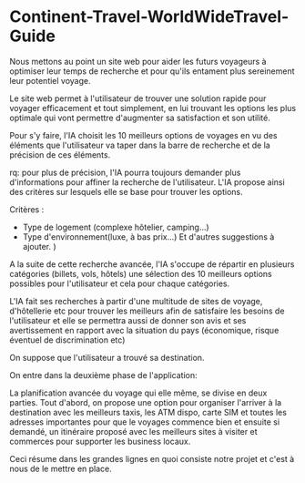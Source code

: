 # Continent-Travel-WorldWideTravel-Guide

Nous mettons au point un site web pour aider les futurs voyageurs à optimiser leur temps de recherche et pour qu'ils entament plus sereinement leur potentiel voyage.

Le site web permet à l'utilisateur de trouver une solution rapide pour voyager efficacement et tout simplement, en lui trouvant les options les plus optimale qui vont permettre d'augmenter sa satisfaction et son utilité.

Pour s'y faire, l'IA choisit les 10 meilleurs options de voyages en vu des éléments que l'utilisateur va taper dans la barre de recherche et de la précision de ces éléments.

rq: pour plus de précision, l'IA pourra toujours demander plus d'informations pour affiner la recherche de l'utilisateur. L'IA propose ainsi des critères sur lesquels elle se base pour trouver les options.

Critères : 
- Type de logement (complexe hôtelier, camping...)
- Type d'environnement(luxe, à bas prix...)
Et d'autres suggestions à ajouter. ) 

A la suite de cette recherche avancée, l'IA s'occupe de répartir en plusieurs catégories (billets, vols, hôtels) une sélection des 10 meilleurs options possibles pour l'utilisateur et cela pour chaque catégories.

L'IA fait ses recherches à partir d'une multitude de sites de voyage, d'hôtellerie etc pour trouver les meilleurs afin de satisfaire les besoins de l'utilisateur et elle se permettra aussi de donner son avis et ses avertissement en rapport avec la situation du pays (économique, risque éventuel de discrimination etc)

On suppose que l'utilisateur a trouvé sa destination.

On entre dans la deuxième phase de l'application:

La planification avancée du voyage qui elle même, se divise en deux parties.
Tout d'abord, on propose une option pour organiser l'arriver à la destination avec les meilleurs taxis, les ATM dispo, carte SIM et toutes les adresses importantes pour que le voyages commence bien et ensuite si demandé, un itinéraire proposé avec les meilleurs sites à visiter et commerces pour supporter les business locaux.

Ceci résume dans les grandes lignes en quoi consiste notre projet et c'est à nous de le mettre en place.
